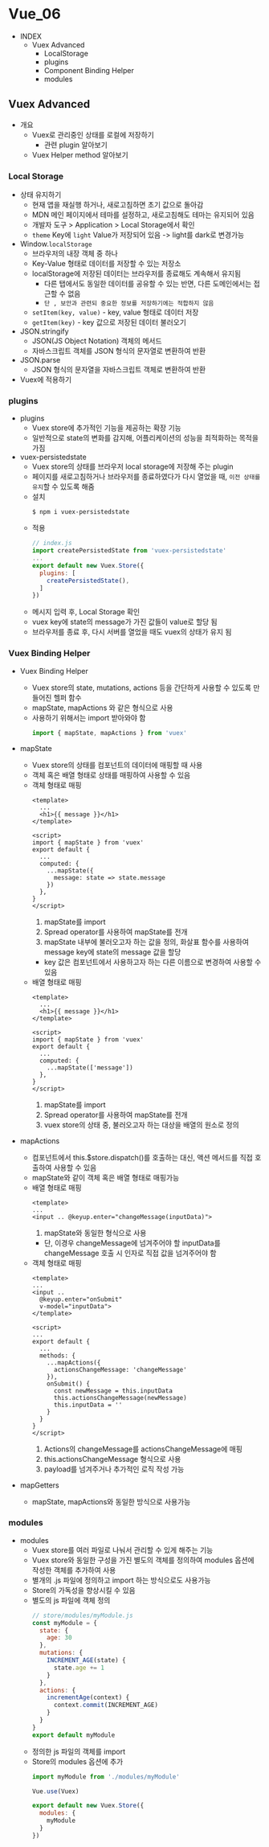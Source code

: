 # Vue_06
- INDEX
  - Vuex Advanced
    - LocalStorage
    - plugins
    - Component Binding Helper
    - modules

## Vuex Advanced
- 개요 
  - Vuex로 관리중인 상태를 로컬에 저장하기
    - 관련 plugin 알아보기
  - Vuex Helper method 알아보기

### Local Storage
- 상태 유지하기
  - 현재 앱을 재실행 하거나, 새로고침하면 초기 값으로 돌아감
  - MDN 메인 페이지에서 테마를 설정하고, 새로고침해도 테마는 유지되어 있음
  - 개발자 도구 > Application > Local Storage에서 확인
  - `theme` Key에 `light` Value가 저장되어 있음 -> light를 dark로 변경가능
- Window.`localStorage`
  - 브라우저의 내장 객체 중 하나
  - Key-Value 형태로 데이터를 저장할 수 있는 저장소
  - localStorage에 저장된 데이터는 브라우저를 종료해도 계속해서 유지됨
    - 다른 탭에서도 동일한 데이터를 공유할 수 있는 반면, 다른 도메인에서는 접근할 수 없음
    - `단 , 보안과 관련되 중요한 정보를 저장하기에는 적합하지 않음`
  - `setItem(key, value)` - key, value 형태로 데이터 저장
  - `getItem(key)` - key 값으로 저장된 데이터 불러오기
- JSON.stringify
  - JSON(JS Object Notation) 객체의 메서드
  - 자바스크립트 객체를 JSON 형식의 문자열로 변환하여 반환
- JSON.parse
  - JSON 형식의 문자열을 자바스크립트 객체로 변환하여 반환
- Vuex에 적용하기

### plugins
- plugins
  - Vuex store에 추가적인 기능을 제공하는 확장 기능
  - 일반적으로 state의 변화를 감지해, 어플리케이션의 성능을 최적화하는 목적을 가짐
- vuex-persistedstate
  - Vuex store의 상태를 브라우저 local storage에 저장해 주는 plugin
  - 페이지를 새로고침하거나 브라우저를 종료하였다가 다시 열었을 때, `이전 상태를 유지`할 수 있도록 해줌
  - 설치
    ```
    $ npm i vuex-persistedstate
    ```
  - 적용
    ```js
    // index.js
    import createPersistedState from 'vuex-persistedstate'
    ...
    export default new Vuex.Store({
      plugins: [
        createPersistedState(),
      ]
    })
    ```
  - 메시지 입력 후, Local Storage 확인
  - vuex key에 state의 message가 가진 값들이 value로 할당 됨
  - 브라우저를 종료 후, 다시 서버를 열었을 때도 vuex의 상태가 유지 됨

### Vuex Binding Helper
- Vuex Binding Helper
  - Vuex store의 state, mutations, actions 등을 간단하게 사용할 수 있도록 만들어진 헬퍼 함수
  - mapState, mapActions 와 같은 형식으로 사용
  - 사용하기 위해서는 import 받아와야 함
    ```js
    import { mapState, mapActions } from 'vuex'
    ```
- mapState
  - Vuex store의 상태를 컴포넌트의 데이터에 매핑할 때 사용
  - 객체 혹은 배열 형태로 상태를 매핑하여 사용할 수 있음
  - 객체 형태로 매핑
    ```vue
    <template>
      ...
      <h1>{{ message }}</h1>
    </template>
    ```
    ```vue
    <script>
    import { mapState } from 'vuex'
    export default {
      ...
      computed: {
        ...mapState({
          message: state => state.message
        })
      },
    }
    </script>
    ```
    1. mapState를 import
    2. Spread operator를 사용하여 mapState를 전개
    3. mapState 내부에 불러오고자 하는 값을 정의, 화살표 함수를 사용하여 message key에 state의 message 값을 할당
    - key 값은 컴포넌트에서 사용하고자 하는 다른 이름으로 변경하여 사용할 수 있음
  - 배열 형태로 매핑
    ```vue
    <template>
      ...
      <h1>{{ message }}</h1>
    </template>
    ```
    ```vue
    <script>
    import { mapState } from 'vuex'
    export default {
      ...
      computed: {
        ...mapState(['message'])
      },
    }
    </script>
    ```
    1. mapState를 import
    2. Spread operator를 사용하여 mapState를 전개
    3. vuex store의 상태 중, 불러오고자 하는 대상을 배열의 원소로 정의
- mapActions
  - 컴포넌트에서 this.$store.dispatch()를 호출하는 대신, 액션 메서드를 직접 호출하여 사용할 수 있음
  - mapState와 같이 객체 혹은 배열 형태로 매핑가능
  - 배열 형태로 매핑
    ```vue
    <template>
    ...
    <input .. @keyup.enter="changeMessage(inputData)">
    ```
    1. mapState와 동일한 형식으로 사용
    - 단, 이경우 changeMessage에 넘겨주어야 할 inputData를 changeMessage 호출 시 인자로 직접 값을 넘겨주어야 함
  - 객체 형태로 매핑
    ```vue
    <template>
    ...
    <input ..
      @keyup.enter="onSubmit"
      v-model="inputData">
    </template>
    ```
    ```vue
    <script>
    ...
    export default {
      ...
      methods: {
        ...mapActions({
          actionsChangeMessage: 'changeMessage'
        }),
        onSubmit() {
          const newMessage = this.inputData
          this.actionsChangeMessage(newMessage)
          this.inputData = ''
        }
      }
    }
    </script>
    ```
    1. Actions의 changeMessage를 actionsChangeMessage에 매핑
    2. this.actionsChangeMessage 형식으로 사용
    3. payload를 넘겨주거나 추가적인 로직 작성 가능

- mapGetters
  - mapState, mapActions와 동일한 방식으로 사용가능

### modules
- modules
  - Vuex store를 여러 파일로 나눠서 관리할 수 있게 해주는 기능
  - Vuex store와 동일한 구성을 가진 별도의 객체를 정의하여 modules 옵션에 작성한 객체를 추가하여 사용
  - 별개의 .js 파일에 정의하고 import 하는 방식으로도 사용가능
  - Store의 가독성을 향상시킬 수 있음
  - 별도의 js 파일에 객체 정의
    ```js
    // store/modules/myModule.js
    const myModule = {
      state: {
        age: 30
      },
      mutations: {
        INCREMENT_AGE(state) {
          state.age += 1
        }
      },
      actions: {
        incrementAge(context) {
          context.commit(INCREMENT_AGE)
        }
      }
    }
    export default myModule
    ```
  - 정의한 js 파일의 객체를 import
  - Store의 modules 옵션에 추가
    ```js
    import myModule from './modules/myModule'

    Vue.use(Vuex)

    export default new Vuex.Store({
      modules: {
        myModule
      }
    })
    ```